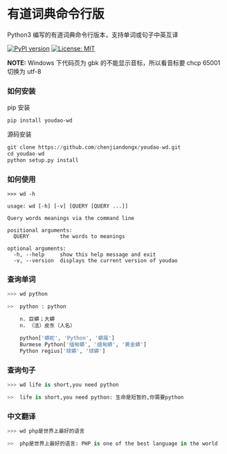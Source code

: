 # 有道词典命令行版

Python3 编写的有道词典命令行版本，支持单词或句子中英互译

[![PyPI version](https://badge.fury.io/py/youdao-wd.svg)](https://badge.fury.io/py/youdao-wd) [![License: MIT](https://img.shields.io/badge/License-MIT-yellow.svg)](https://opensource.org/licenses/MIT)

**NOTE:** Windows 下代码页为 gbk 的不能显示音标，所以看音标要 chcp 65001 切换为 utf-8

### 如何安装

pip 安装
```
pip install youdao-wd
```

源码安装
```python
git clone https://github.com/chenjiandongx/youdao-wd.git
cd youdao-wd
python setup.py install
```

### 如何使用
```
>>> wd -h

usage: wd [-h] [-v] [QUERY [QUERY ...]]

Query words meanings via the command line

positional arguments:
  QUERY          the words to meanings

optional arguments:
  -h, --help     show this help message and exit
  -v, --version  displays the current version of youdao
```

### 查询单词
```python
>>> wd python

>>  python : python

    n. 巨蟒；大蟒
    n. （法）皮东（人名）

    python['蟒蛇', 'Python', '蟒属']
    Burmese Python['缅甸蟒', '缅甸蟒', '黄金蟒']
    Python regius['球蟒', '球蟒']
```

### 查询句子
```python
>>> wd life is short,you need python

>>  life is short,you need python: 生命是短暂的,你需要python
```

### 中文翻译
```python
>>> wd php是世界上最好的语言

>>  php是世界上最好的语言: PHP is one of the best language in the world
```
